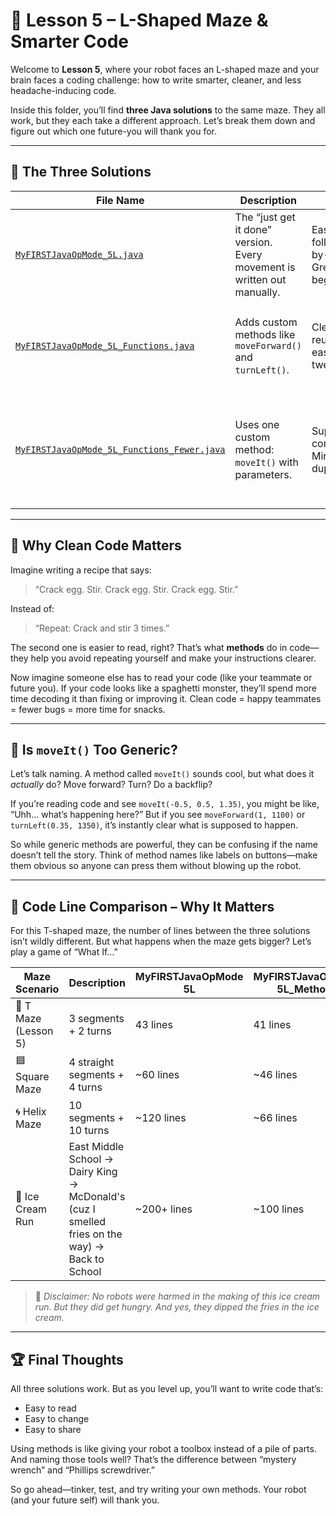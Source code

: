 # 🧠 Lesson 5 – L-Shaped Maze & Smarter Code

Welcome to **Lesson 5**, where your robot faces an L-shaped maze and your brain faces a coding challenge: how to write smarter, cleaner, and less headache-inducing code.

Inside this folder, you’ll find **three Java solutions** to the same maze. They all work, but they each take a different approach. Let’s break them down and figure out which one future-you will thank you for.

---

## 🧪 The Three Solutions

| File Name | Description | Pros | Cons |
|----------|-------------|------|------|
| [`MyFIRSTJavaOpMode_5L.java`](https://github.com/IndecisiveDevices/PreSeasonSandbox/blob/main/TeamCode/src/main/java/org/firstinspires/ftc/teamcode/SimulatorLessons/FtcMovement/Lesson5/MyFIRSTJavaOpMode_5L.java) | The “just get it done” version. Every movement is written out manually. | Easy to follow line-by-line. Great for beginners. | Lots of repeated code. Hard to update or reuse. |
| [`MyFIRSTJavaOpMode_5L_Functions.java`](https://github.com/IndecisiveDevices/PreSeasonSandbox/blob/main/TeamCode/src/main/java/org/firstinspires/ftc/teamcode/SimulatorLessons/FtcMovement/Lesson5/MyFIRSTJavaOpMode_5L_Functions.java) | Adds custom methods like `moveForward()` and `turnLeft()`. | Cleaner, reusable, easier to tweak. | Slightly more abstract—need to understand the method names. |
| [`MyFIRSTJavaOpMode_5L_Functions_Fewer.java`](https://github.com/IndecisiveDevices/PreSeasonSandbox/blob/main/TeamCode/src/main/java/org/firstinspires/ftc/teamcode/SimulatorLessons/FtcMovement/Lesson5/MyFIRSTJavaOpMode_5L_Functions_Fewer.java) | Uses one custom method: `moveIt()` with parameters. | Super compact. Minimal duplication. | Can be harder to read. “moveIt()” is kinda vague—what does it *do* exactly? |

---

## 🧼 Why Clean Code Matters

Imagine writing a recipe that says:

> “Crack egg. Stir. Crack egg. Stir. Crack egg. Stir.”

Instead of:

> “Repeat: Crack and stir 3 times.”

The second one is easier to read, right? That’s what **methods** do in code—they help you avoid repeating yourself and make your instructions clearer.

Now imagine someone else has to read your code (like your teammate or future you). If your code looks like a spaghetti monster, they’ll spend more time decoding it than fixing or improving it. Clean code = happy teammates = fewer bugs = more time for snacks.

---

## 🤔 Is `moveIt()` Too Generic?

Let’s talk naming. A method called `moveIt()` sounds cool, but what does it *actually* do? Move forward? Turn? Do a backflip?

If you’re reading code and see `moveIt(-0.5, 0.5, 1.35)`, you might be like, “Uhh… what’s happening here?” But if you see `moveForward(1, 1100)` or `turnLeft(0.35, 1350)`, it’s instantly clear what is supposed to happen.

So while generic methods are powerful, they can be confusing if the name doesn’t tell the story. Think of method names like labels on buttons—make them obvious so anyone can press them without blowing up the robot.

---

## 📏 Code Line Comparison – Why It Matters

For this T-shaped maze, the number of lines between the three solutions isn’t wildly different. But what happens when the maze gets bigger? Let’s play a game of “What If…”

| Maze Scenario | Description | MyFIRSTJavaOpMode 5L | MyFIRSTJavaOpMode 5L_Methods | MyFIRSTJavaOpMode 5L_Methods_Single |
|---------------|-------------|------------|-------------|----------------|
| 🔹 T Maze (Lesson 5) | 3 segments + 2 turns | 43 lines | 41 lines | 39 lines |
| 🟦 Square Maze | 4 straight segments + 4 turns | ~60 lines | ~46 lines | ~36 lines |
| 🌀 Helix Maze | 10 segments + 10 turns | ~120 lines | ~66 lines | ~48 lines |
| 🍦 Ice Cream Run | East Middle School → Dairy King → McDonald's (cuz I smelled fries on the way) → Back to School | ~200+ lines | ~100 lines | ~60 lines |

> 🚨 *Disclaimer: No robots were harmed in the making of this ice cream run. But they did get hungry. And yes, they dipped the fries in the ice cream.*

---

## 🏆 Final Thoughts

All three solutions work. But as you level up, you’ll want to write code that’s:

- Easy to read
- Easy to change
- Easy to share

Using methods is like giving your robot a toolbox instead of a pile of parts. And naming those tools well? That’s the difference between “mystery wrench” and “Phillips screwdriver.”

So go ahead—tinker, test, and try writing your own methods. Your robot (and your future self) will thank you.

